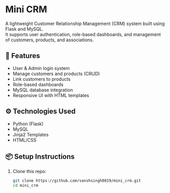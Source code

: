 # Mini CRM

A lightweight Customer Relationship Management (CRM) system built using Flask and MySQL.  
It supports user authentication, role-based dashboards, and management of customers, products, and associations.

## 🚀 Features
- User & Admin login system
- Manage customers and products (CRUD)
- Link customers to products
- Role-based dashboards
- MySQL database integration
- Responsive UI with HTML templates

## ⚙️ Technologies Used
- Python (Flask)
- MySQL
- Jinja2 Templates
- HTML/CSS

## 📦 Setup Instructions
1. Clone this repo:
   ```bash
   git clone https://github.com/vanshsingh0819/mini_crm.git
   cd mini_crm
